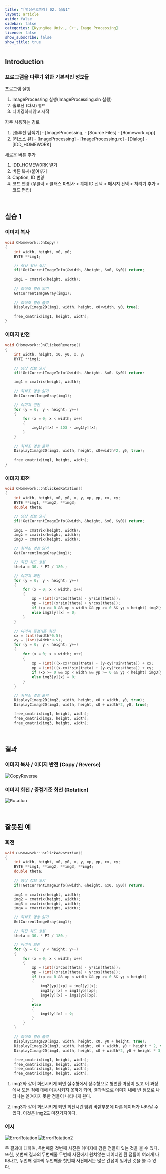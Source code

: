 ```yaml
---
title: "[영상신호처리] 02. 실습1"
layout: article
aside: false
sidebar: false
categories: [KyungHee Univ., C++, Image Processing]
license: false
show_subscribe: false
show_title: true
---
```


## Introduction

### 프로그램을 다루기 위한 기본적인 정보들

프로그램 실행
1. ImageProcessing 실행(ImageProcessing.sln 실행)
2. 솔루션 (다시) 빌드
3. 디버깅하지않고 시작

자주 사용하는 경로
1. [솔루션 탐색기] - [ImageProcessing] - [Source Files] - [Homework.cpp]
2. [리소스 뷰] - [ImageProcessing] - [ImageProcessing.rc] - [Dialog] - [IDD_HOMEWORK]

새로운 버튼 추가
1. IDD_HOMEWORK 열기
2. 버튼 복사/붙여넣기
3. Caption, ID 변경
4. 코드 변경 (우클릭 > 클래스 마법사 > 개체 ID 선택 > 메시지 선택 > 처리기 추가 > 코드 편집)

<br>

## 실습 1

### 이미지 복사

```cpp
void CHomework::OnCopy() 
{
	int width, height, x0, y0;
	BYTE **img1;
	
	// 영상 정보 읽기
	if(!GetCurrentImageInfo(&width, &height, &x0, &y0)) return;
	
	img1 = cmatrix(height, width);
	
	// 회색조 영상 읽기
	GetCurrentImageGray(img1);
	
	// 회색조 영상 출력
	DisplayCimage2D(img1, width, height, x0+width, y0, true);
	
	free_cmatrix(img1, height, width);
}
```

### 이미지 반전

```cpp
void CHomework::OnClickedReverse()
{
	int width, height, x0, y0, x, y;
	BYTE **img1;
	
	// 영상 정보 읽기
	if(!GetCurrentImageInfo(&width, &height, &x0, &y0)) return;
	
	img1 = cmatrix(height, width);
	
	// 회색조 영상 읽기
	GetCurrentImageGray(img1);

	// 이미지 반전
	for (y = 0;  y < height; y++)
	{
		for (x = 0; x < width; x++)
		{
			img1[y][x] = 255 - img1[y][x];
		}
	}
	
	// 회색조 영상 출력
	DisplayCimage2D(img1, width, height, x0+width*2, y0, true);
	
	free_cmatrix(img1, height, width);
}
```

### 이미지 회전

```cpp
void CHomework::OnClickedRotation()
{
	int width, height, x0, y0, x, y, xp, yp, cx, cy;
	BYTE **img1, **img2, **img3;
	double theta;
	
	// 영상 정보 읽기
	if(!GetCurrentImageInfo(&width, &height, &x0, &y0)) return;
	
	img1 = cmatrix(height, width);
	img2 = cmatrix(height, width);
	img3 = cmatrix(height, width);

	// 회색조 영상 읽기
	GetCurrentImageGray(img1);
	
	// 회전 각도 설정
	theta = 30. * PI / 180.;

	// 이미지 회전
	for (y = 0;  y < height; y++)
	{
		for (x = 0; x < width; x++)
		{
			xp = (int)(x*cos(theta) - y*sin(theta));
			yp = (int)(x*sin(theta) + y*cos(theta));
			if (xp >= 0 && xp < width && yp >= 0 && yp < height) img2[y][x] = img1[yp][xp];
			else img2[y][x] = 0;
		}
	}
	
	// 이미지 중점기준 회전
	cx = (int)(width*0.5);
	cy = (int)(width*0.5);
	for (y = 0;  y < height; y++)
	{
		for (x = 0; x < width; x++)
		{
			xp = (int)((x-cx)*cos(theta) - (y-cy)*sin(theta)) + cx;
			yp = (int)((x-cx)*sin(theta) + (y-cy)*cos(theta)) + cy;
			if (xp >= 0 && xp < width && yp >= 0 && yp < height) img3[y][x] = img1[yp][xp];
			else img3[y][x] = 0;
		}
	}
	
	// 회색조 영상 출력
	DisplayCimage2D(img2, width, height, x0 + width, y0, true);
	DisplayCimage2D(img3, width, height, x0 + width*2, y0, true);
	
	free_cmatrix(img1, height, width);
	free_cmatrix(img2, height, width);
	free_cmatrix(img3, height, width);
```

<br>

## 결과

### 이미지 복사 / 이미지 반전 (Copy / Reverse)
![CopyReverse](https://user-images.githubusercontent.com/79047370/112340547-fb920080-8d03-11eb-9a38-983cc8eb20ad.jpg)

### 이미지 회전 / 중점기준 회전 (Rotation)
![Rotation](https://user-images.githubusercontent.com/79047370/112340554-fdf45a80-8d03-11eb-9b8d-2b441fef52ca.jpg)

<br>

## 잘못된 예

### 회전

```cpp
void CHomework::OnClickedRotation()
{
	int width, height, x0, y0, x, y, xp, yp, cx, cy;
	BYTE **img1, **img2, **img3, **img4;
	double theta;
	
	// 영상 정보 읽기
	if(!GetCurrentImageInfo(&width, &height, &x0, &y0)) return;
	
	img1 = cmatrix(height, width);
	img2 = cmatrix(height, width);
	img3 = cmatrix(height, width);
	img4 = cmatrix(height, width);

	// 회색조 영상 읽기
	GetCurrentImageGray(img1);
	
	// 회전 각도 설정
	theta = 30. * PI / 180.;

	// 이미지 회전
	for (y = 0;  y < height; y++)
	{
		for (x = 0; x < width; x++)
		{
			xp = (int)(x*cos(theta) - y*sin(theta));
			yp = (int)(x*sin(theta) + y*cos(theta));
			if (xp >= 0 && xp < width && yp >= 0 && yp < height)
            {
                img2[yp][xp] = img1[y][x];
                img3[y][x] = img1[yp][xp];
                img4[y][x] = img1[yp][xp];
            }
			else
            {
                img4[y][x] = 0;
            }
		}
	}
	
	// 회색조 영상 출력
	DisplayCimage2D(img2, width, height, x0, y0 + height, true);
	DisplayCimage2D(img3, width, height, x0 + width, y0 + height * 2, true);
	DisplayCimage2D(img4, width, height, x0 + width*2, y0 + height * 3, true);
	
	free_cmatrix(img1, height, width);
	free_cmatrix(img2, height, width);
	free_cmatrix(img3, height, width);
	free_cmatrix(img4, height, width);
```

1. img2와 같이 회전시키게 되면 실수형에서 정수형으로 형변환 과정이 있고 이 과정에서 모든 점에 대해 이동시키지 못하게 되어, 결과적으로 이미지 내에 빈 점으로 나타나는 옮겨지지 못한 점들이 나타나게 된다.

2. img3과 같이 회전시키게 되면 회전시킨 범위 바깥부분에 다른 데이터가 나타날 수 있다. 이것은 img2도 마찬가지이다.

### 예시

![ErrorRotation](https://user-images.githubusercontent.com/79047370/112340550-fcc32d80-8d03-11eb-9948-82f781b82990.JPG)
![ErrorRotation2](https://user-images.githubusercontent.com/79047370/112340552-fd5bc400-8d03-11eb-97f0-cb9bd4284617.jpg)

두 결과에 대하여, 두번째줄 첫번째 사진은 이미지에 검은 점들이 있는 것을 볼 수 있다.<br>
또한, 첫번째 결과의 두번째줄 두번째 사진에서 원치않는 데이터인 흰 점들이 여러개 나타나고, 두번째 결과의 두번째줄 첫번째 사진에서는 많은 간섭이 일어난 것을 볼 수 있다.
